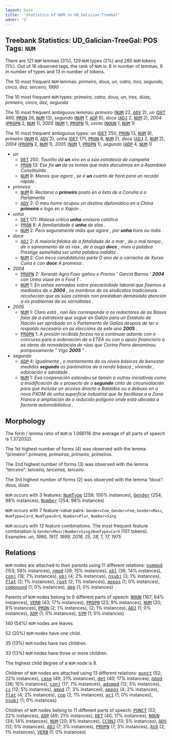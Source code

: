 ```yaml
---
layout: base
title:  'Statistics of NUM in UD_Galician-TreeGal'
udver: '2'
---
```


## Treebank Statistics: UD_Galician-TreeGal: POS Tags: `NUM`

There are 121 `NUM` lemmas (3%), 129 `NUM` types (2%) and 260 `NUM` tokens (1%).
Out of 16 observed tags, the rank of `NUM` is: 6 in number of lemmas, 6 in number of types and 13 in number of tokens.

The 10 most frequent `NUM` lemmas: <em>primeiro, dous, un, catro, tres, segundo, cinco, dez, terceiro, 1990</em>

The 10 most frequent `NUM` types:  <em>primeira, catro, dous, un, tres, dúas, primeiro, cinco, dez, segunda</em>

The 10 most frequent ambiguous lemmas: <em>primeiro</em> (<tt><a href="gl_treegal-pos-NUM.html">NUM</a></tt> 22, <tt><a href="gl_treegal-pos-ADV.html">ADV</a></tt> 2), <em>un</em> (<tt><a href="gl_treegal-pos-DET.html">DET</a></tt> 460, <tt><a href="gl_treegal-pos-PRON.html">PRON</a></tt> 26, <tt><a href="gl_treegal-pos-NUM.html">NUM</a></tt> 13), <em>segundo</em> (<tt><a href="gl_treegal-pos-NUM.html">NUM</a></tt> 7, <tt><a href="gl_treegal-pos-ADP.html">ADP</a></tt> 6), <em>doce</em> (<tt><a href="gl_treegal-pos-ADJ.html">ADJ</a></tt> 2, <tt><a href="gl_treegal-pos-NUM.html">NUM</a></tt> 2), <em>2004</em> (<tt><a href="gl_treegal-pos-PROPN.html">PROPN</a></tt> 2, <tt><a href="gl_treegal-pos-NUM.html">NUM</a></tt> 1), <em>2005</em> (<tt><a href="gl_treegal-pos-NUM.html">NUM</a></tt> 1, <tt><a href="gl_treegal-pos-PROPN.html">PROPN</a></tt> 1), <em>cento</em> (<tt><a href="gl_treegal-pos-NOUN.html">NOUN</a></tt> 1, <tt><a href="gl_treegal-pos-NUM.html">NUM</a></tt> 1)

The 10 most frequent ambiguous types:  <em>un</em> (<tt><a href="gl_treegal-pos-DET.html">DET</a></tt> 250, <tt><a href="gl_treegal-pos-PRON.html">PRON</a></tt> 13, <tt><a href="gl_treegal-pos-NUM.html">NUM</a></tt> 9), <em>primeiro</em> (<tt><a href="gl_treegal-pos-NUM.html">NUM</a></tt> 6, <tt><a href="gl_treegal-pos-ADV.html">ADV</a></tt> 2), <em>unha</em> (<tt><a href="gl_treegal-pos-DET.html">DET</a></tt> 171, <tt><a href="gl_treegal-pos-PRON.html">PRON</a></tt> 8, <tt><a href="gl_treegal-pos-NUM.html">NUM</a></tt> 2), <em>doce</em> (<tt><a href="gl_treegal-pos-ADJ.html">ADJ</a></tt> 2, <tt><a href="gl_treegal-pos-NUM.html">NUM</a></tt> 2), <em>2004</em> (<tt><a href="gl_treegal-pos-PROPN.html">PROPN</a></tt> 2, <tt><a href="gl_treegal-pos-NUM.html">NUM</a></tt> 1), <em>2005</em> (<tt><a href="gl_treegal-pos-NUM.html">NUM</a></tt> 1, <tt><a href="gl_treegal-pos-PROPN.html">PROPN</a></tt> 1), <em>segundo</em> (<tt><a href="gl_treegal-pos-ADP.html">ADP</a></tt> 4, <tt><a href="gl_treegal-pos-NUM.html">NUM</a></tt> 1)


* <em>un</em>
  * <tt><a href="gl_treegal-pos-DET.html">DET</a></tt> 250: <em>Touriño dá <b>un</b> xiro en a súa estratexia de campaña</em>
  * <tt><a href="gl_treegal-pos-PRON.html">PRON</a></tt> 13: <em>Ese foi <b>un</b> de os temas que máis discutimos en a Asamblea Constituínte .</em>
  * <tt><a href="gl_treegal-pos-NUM.html">NUM</a></tt> 9: <em>Menos que agora , se é <b>un</b> cuarto de hora para un recado rápido .</em>
* <em>primeiro</em>
  * <tt><a href="gl_treegal-pos-NUM.html">NUM</a></tt> 6: <em>Reclama o <b>primeiro</b> posto en a lista de a Coruña a o Parlamento</em>
  * <tt><a href="gl_treegal-pos-ADV.html">ADV</a></tt> 2: <em>O meu home ocupou un destino diplomático en a China <b>primeiro</b> e logo en o Xapón .</em>
* <em>unha</em>
  * <tt><a href="gl_treegal-pos-DET.html">DET</a></tt> 171: <em>Walesa critica <b>unha</b> emisora católica</em>
  * <tt><a href="gl_treegal-pos-PRON.html">PRON</a></tt> 8: <em>A familiaridade é <b>unha</b> de elas .</em>
  * <tt><a href="gl_treegal-pos-NUM.html">NUM</a></tt> 2: <em>Pero seguramente máis que agora , por <b>unha</b> hora ou máis .</em>
* <em>doce</em>
  * <tt><a href="gl_treegal-pos-ADJ.html">ADJ</a></tt> 2: <em>A maioría falaba de a fatalidade de o mar , de o mal tempo , de o saneamento de as rías , de a auga <b>doce</b> , mais a palabra Prestige semellaba ser unha palabra maldita .</em>
  * <tt><a href="gl_treegal-pos-NUM.html">NUM</a></tt> 2: <em>Con trece candidaturas parte O ano de a carracha de Xurxo Coira e con <b>doce</b> A promesa .</em>
* <em>2004</em>
  * <tt><a href="gl_treegal-pos-PROPN.html">PROPN</a></tt> 2: <em>Xerardo Agra Foxo gañou o Premio ' García Barros ' <b>2004</b> con Unha viaxe en o Ford T .</em>
  * <tt><a href="gl_treegal-pos-NUM.html">NUM</a></tt> 1: <em>En unhas xornadas sobre precariedade laboral que fixemos a mediados de o <b>2004</b> , os membros de os sindicatos tradicionais recoñecían que as súas centrais non prestaban demasiada atención a os problemas de os xornalistas .</em>
* <em>2005</em>
  * <tt><a href="gl_treegal-pos-NUM.html">NUM</a></tt> 1: <em>Claro está , non lles corresponde a os redactores de as Bases falar de a estratexia que seguir en Galiza para un Estatuto de Nación ser aprobado en o Parlamento de Galiza despois de ter o respaldo necesario en as eleccións de este ano <b>2005</b> .</em>
  * <tt><a href="gl_treegal-pos-PROPN.html">PROPN</a></tt> 1: <em>A presión recibida forzou no a continuar adiante con o concurso para a ordenación de a ETEA ou con o apoio financieiro a as obras de remodelación de rúas que Corina Porro denominou pomposamente " Vigo <b>2005</b> " .</em>
* <em>segundo</em>
  * <tt><a href="gl_treegal-pos-ADP.html">ADP</a></tt> 4: <em>Igualmente , o mantemento de os niveis básicos de benestar medidos <b>segundo</b> os parámetros de a renda básica , vivenda , educación e sanidade .</em>
  * <tt><a href="gl_treegal-pos-NUM.html">NUM</a></tt> 1: <em>Esa cooperación estendeu se tamén a outras iniciativas como a modificación de o proxecto de o <b>segundo</b> cinto de circunvalación para que incluíse un acceso directo a Balaídos ou o debuxo en o novo PXOM de unha superficie industrial que lle facilitase a a Zona Franca a ampliación de o reducido polígono onde está ubicada a factoría automobilística .</em>

## Morphology

The form / lemma ratio of `NUM` is 1.066116 (the average of all parts of speech is 1.372032).

The 1st highest number of forms (4) was observed with the lemma “primeiro”: <em>primeira, primeiras, primeiro, primeiros</em>.

The 2nd highest number of forms (3) was observed with the lemma “terceiro”: <em>terceira, terceiras, terceiro</em>.

The 3rd highest number of forms (2) was observed with the lemma “dous”: <em>dous, dúas</em>.

`NUM` occurs with 3 features: <tt><a href="gl_treegal-feat-NumType.html">NumType</a></tt> (259; 100% instances), <tt><a href="gl_treegal-feat-Gender.html">Gender</a></tt> (254; 98% instances), <tt><a href="gl_treegal-feat-Number.html">Number</a></tt> (254; 98% instances)

`NUM` occurs with 7 feature-value pairs: `Gender=Com`, `Gender=Fem`, `Gender=Masc`, `NumType=Card`, `NumType=Ord`, `Number=Plur`, `Number=Sing`

`NUM` occurs with 12 feature combinations.
The most frequent feature combination is `Gender=Masc|Number=Sing|NumType=Card` (107 tokens).
Examples: <em>un, 1990, 1917, 1999, 2018, 25, 28, 1, 17, 1975</em>


## Relations

`NUM` nodes are attached to their parents using 11 different relations: <tt><a href="gl_treegal-dep-nummod.html">nummod</a></tt> (153; 59% instances), <tt><a href="gl_treegal-dep-nmod.html">nmod</a></tt> (39; 15% instances), <tt><a href="gl_treegal-dep-obl.html">obl</a></tt> (36; 14% instances), <tt><a href="gl_treegal-dep-conj.html">conj</a></tt> (18; 7% instances), <tt><a href="gl_treegal-dep-obj.html">obj</a></tt> (4; 2% instances), <tt><a href="gl_treegal-dep-nsubj.html">nsubj</a></tt> (3; 1% instances), <tt><a href="gl_treegal-dep-flat.html">flat</a></tt> (2; 1% instances), <tt><a href="gl_treegal-dep-root.html">root</a></tt> (2; 1% instances), <tt><a href="gl_treegal-dep-appos.html">appos</a></tt> (1; 0% instances), <tt><a href="gl_treegal-dep-compound.html">compound</a></tt> (1; 0% instances), <tt><a href="gl_treegal-dep-dep.html">dep</a></tt> (1; 0% instances)

Parents of `NUM` nodes belong to 9 different parts of speech: <tt><a href="gl_treegal-pos-NOUN.html">NOUN</a></tt> (167; 64% instances), <tt><a href="gl_treegal-pos-VERB.html">VERB</a></tt> (43; 17% instances), <tt><a href="gl_treegal-pos-PROPN.html">PROPN</a></tt> (23; 9% instances), <tt><a href="gl_treegal-pos-NUM.html">NUM</a></tt> (20; 8% instances), <tt><a href="gl_treegal-pos-PRON.html">PRON</a></tt> (2; 1% instances),  (2; 1% instances), <tt><a href="gl_treegal-pos-ADJ.html">ADJ</a></tt> (1; 0% instances), <tt><a href="gl_treegal-pos-ADP.html">ADP</a></tt> (1; 0% instances), <tt><a href="gl_treegal-pos-SYM.html">SYM</a></tt> (1; 0% instances)

140 (54%) `NUM` nodes are leaves.

52 (20%) `NUM` nodes have one child.

35 (13%) `NUM` nodes have two children.

33 (13%) `NUM` nodes have three or more children.

The highest child degree of a `NUM` node is 8.

Children of `NUM` nodes are attached using 13 different relations: <tt><a href="gl_treegal-dep-punct.html">punct</a></tt> (52; 22% instances), <tt><a href="gl_treegal-dep-case.html">case</a></tt> (49; 21% instances), <tt><a href="gl_treegal-dep-det.html">det</a></tt> (40; 17% instances), <tt><a href="gl_treegal-dep-nmod.html">nmod</a></tt> (36; 15% instances), <tt><a href="gl_treegal-dep-conj.html">conj</a></tt> (17; 7% instances), <tt><a href="gl_treegal-dep-advmod.html">advmod</a></tt> (12; 5% instances), <tt><a href="gl_treegal-dep-cc.html">cc</a></tt> (12; 5% instances), <tt><a href="gl_treegal-dep-amod.html">amod</a></tt> (7; 3% instances), <tt><a href="gl_treegal-dep-appos.html">appos</a></tt> (4; 2% instances), <tt><a href="gl_treegal-dep-flat.html">flat</a></tt> (4; 2% instances), <tt><a href="gl_treegal-dep-cop.html">cop</a></tt> (2; 1% instances), <tt><a href="gl_treegal-dep-acl.html">acl</a></tt> (1; 0% instances), <tt><a href="gl_treegal-dep-nsubj.html">nsubj</a></tt> (1; 0% instances)

Children of `NUM` nodes belong to 11 different parts of speech: <tt><a href="gl_treegal-pos-PUNCT.html">PUNCT</a></tt> (52; 22% instances), <tt><a href="gl_treegal-pos-ADP.html">ADP</a></tt> (49; 21% instances), <tt><a href="gl_treegal-pos-DET.html">DET</a></tt> (40; 17% instances), <tt><a href="gl_treegal-pos-NOUN.html">NOUN</a></tt> (34; 14% instances), <tt><a href="gl_treegal-pos-NUM.html">NUM</a></tt> (20; 8% instances), <tt><a href="gl_treegal-pos-CCONJ.html">CCONJ</a></tt> (13; 5% instances), <tt><a href="gl_treegal-pos-ADV.html">ADV</a></tt> (12; 5% instances), <tt><a href="gl_treegal-pos-ADJ.html">ADJ</a></tt> (7; 3% instances), <tt><a href="gl_treegal-pos-PROPN.html">PROPN</a></tt> (7; 3% instances), <tt><a href="gl_treegal-pos-AUX.html">AUX</a></tt> (2; 1% instances), <tt><a href="gl_treegal-pos-VERB.html">VERB</a></tt> (1; 0% instances)

